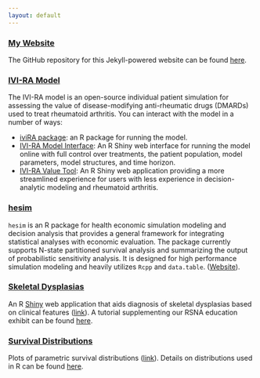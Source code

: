 ```yaml
---
layout: default
---
```


### [My Website](https://github.com/dincerti/dincerti.github.io)
The GitHub repository for this Jekyll-powered website can be found [here](https://github.com/dincerti/dincerti.github.io). 

### [IVI-RA Model](https://innovationvalueinitiative.github.io/IVI-RA)
The IVI-RA model is an open-source individual patient simulation for assessing the value of disease-modifying anti-rheumatic drugs (DMARDs) used to treat rheumatoid arthritis. You can interact with the model in a number of ways:

* [iviRA package](https://innovationvalueinitiative.github.io/IVI-RA): an R package for running the model.
* [IVI-RA Model Interface](https://innovationandvalueinitiative.shinyapps.io/ivi-ra-expert/): An R Shiny web interface for running the model online with full control over treatments, the patient population, model parameters, model structures, and time horizon.
* [IVI-RA Value Tool](https://innovationandvalueinitiative.shinyapps.io/ivi-ra/): An R Shiny web application providing a more streamlined experience for users with less experience in decision-analytic modeling and rheumatoid arthritis.

### [hesim](https://innovationvalueinitiative.github.io/hesim/)
`hesim` is an R package for health economic simulation modeling and decision analysis that provides a general framework for integrating statistical analyses with economic evaluation. The package currently supports N-state partitioned survival analysis and summarizing the output of probabilistic sensitivity analysis. It is designed for high performance simulation modeling and heavily utilizes `Rcpp` and `data.table`. ([Website](https://innovationvalueinitiative.github.io/hesim/)).

### [Skeletal Dysplasias](http://104.131.159.61:3838/skeletal-dysplasias/)
An R [Shiny](http://shiny.rstudio.com/) web application that aids diagnosis of skeletal dysplasias based on clinical features ([link](http://104.131.159.61:3838/skeletal-dysplasias/)). A tutorial supplementing our RSNA education exhibit can be found [here](code/skeletal-dysplasias.html).

### [Survival Distributions](http://104.131.159.61:3838/survival-curves/)
Plots of parametric survival distributions ([link](http://104.131.159.61:3838/survival-curves/)). Details on distributions used in R can be found [here](code/survival-distributions.html).